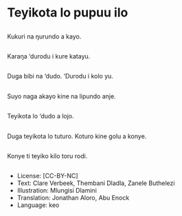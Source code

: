 # Teyikota lo pupuu ilo

##
Kukuri na ŋurundo a
kayo.

##
Karaŋa ‘durodu i kure
katayu.

##
Duga bibi na ‘dudo.
‘Durodu i kolo yu.

##
Suyo naga akayo kine
na lipundo anje.

##
Teyikota lo ‘dudo a lojo.

##
Duga teyikota lo tuturo.
Koturo kine golu a
konye.

##
Konye ti teyiko kilo toru
rodi.

##
* License: [CC-BY-NC]
* Text: Clare Verbeek, Thembani Dladla, Zanele Buthelezi
* Illustration: Mlungisi Dlamini
* Translation: Jonathan Aloro, Abu Enock
* Language: keo
